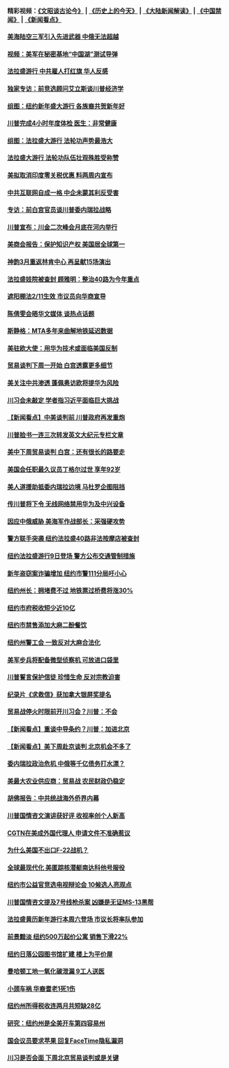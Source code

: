 #### 精彩视频：[《文昭谈古论今》](http://45.76.195.252/wenzhao) | [《历史上的今天》](http://45.76.195.252/today-in-history) | [《大陆新闻解读》](http://45.76.195.252/ntdtv-comedy) | [《中国禁闻》](http://45.76.195.252/ntdtv-news) | [《新闻看点》](http://45.76.195.252/news-insight) 

 #### [美海陆空三军引入先进武器 中俄无法超越](../pages/nsc412/n11019720.md?t=02101048) 

#### [视频：美军在秘密基地“中国湖”测试导弹](../pages/nsc412/n11035439.md?t=02101048) 

#### [法拉盛游行 中共雇人打红旗 华人反感](../pages/nsc412/n11035206.md?t=02101048) 

#### [独家专访：前竞选顾问艾立斯谈川普经济学](../pages/nsc412/n11034992.md?t=02101048) 

#### [组图：纽约新年盛大游行 各族裔共贺新年好](../pages/nsc412/n11034920.md?t=02101048) 

#### [川普完成4小时年度体检 医生：非常健康](../pages/nsc412/n11034715.md?t=02101048) 

#### [组图：法拉盛大游行 法轮功声势最浩大](../pages/nsc412/n11034814.md?t=02101048) 

#### [法拉盛大游行 法轮功队伍壮观殊胜受称赞](../pages/nsc412/n11034852.md?t=02101048) 

#### [美拟取消印度零关税优惠 料两周内宣布](../pages/nsc412/n11034785.md?t=02101048) 

#### [中共互联网自成一格 中企未蒙其利反受害](../pages/nsc412/n11034725.md?t=02101048) 

#### [专访：前白宫官员谈川普委内瑞拉战略](../pages/nsc412/n11032742.md?t=02101048) 

#### [川普宣布：川金二次峰会月底在河内举行](../pages/nsc412/n11034200.md?t=02101048) 

#### [美商会报告：保护知识产权 美国居全球第一](../pages/nsc412/n11033507.md?t=02101048) 

#### [神韵3月重返林肯中心 再呈献15场演出](../pages/nsc412/n11033703.md?t=02101048) 

#### [法拉盛妓院被查封 顾雅明：整治40路为今年重点](../pages/nsc412/n11033697.md?t=02101048) 

#### [遮阳棚法2/11生效 市议员向华商宣导](../pages/nsc412/n11033711.md?t=02101048) 

#### [陈倩雯会晤华文媒体 谈热点话题](../pages/nsc412/n11033718.md?t=02101048) 

#### [斯静格：MTA多年来曲解地铁延迟数据](../pages/nsc412/n11033725.md?t=02101048) 

#### [美驻欧大使：用华为技术或面临美国反制](../pages/nsc412/n11033036.md?t=02101048) 

#### [贸易谈判下周一开始 白宫透露更多细节](../pages/nsc412/n11033359.md?t=02101048) 

#### [美关注中共渗透 蓬佩奥访欧将提华为风险](../pages/nsc412/n11032871.md?t=02101048) 

#### [川习会未敲定 学者指习近平面临巨大挑战](../pages/nsc412/n11032752.md?t=02101048) 

#### [【新闻看点】中美谈判前 川普政府再发重炮](../pages/nsc412/n11032676.md?t=02101048) 

#### [川普脸书一连三次转发英文大纪元专栏文章](../pages/nsc412/n11032874.md?t=02101048) 

#### [美中下周贸易谈判 白宫：还有很长的路要走](../pages/nsc412/n11032579.md?t=02101048) 

#### [美国会任职最久议员丁格尔过世 享年92岁](../pages/nsc412/n11032542.md?t=02101048) 

#### [美人道援助抵委内瑞拉边境 马杜罗企图阻挡](../pages/nsc412/n11032425.md?t=02101048) 

#### [传川普将下令 无线网络禁用华为及中兴设备](../pages/nsc412/n11031804.md?t=02101048) 

#### [因应中俄威胁 美海军作战部长：采强硬攻势](../pages/nsc412/n11032214.md?t=02101048) 

#### [警方联手突袭 纽约法拉盛40路非法按摩店被查封](../pages/nsc412/n11031874.md?t=02101048) 

#### [纽约法拉盛游行9日登场 警方公布交通管制措施](../pages/nsc412/n11031884.md?t=02101048) 

#### [新年盗窃案诈骗增加 纽约市警111分局吁小心](../pages/nsc412/n11031868.md?t=02101048) 

#### [纽约州长：拥堵费不过 地铁票过桥费将涨30%](../pages/nsc412/n11031922.md?t=02101048) 

#### [纽约市府税收短少近10亿](../pages/nsc412/n11031890.md?t=02101048) 

#### [纽约市禁售添加大麻二酚餐饮](../pages/nsc412/n11031907.md?t=02101048) 

#### [纽约州警工会 一致反对大麻合法化](../pages/nsc412/n11031910.md?t=02101048) 

#### [美军步兵将配备微型侦察机 可放进口袋里](../pages/nsc412/n11031966.md?t=02101048) 

#### [川普誓言保护信徒 珍惜生命 反对宗教迫害](../pages/nsc412/n11031507.md?t=02101048) 

#### [纪录片《求救信》获加拿大银屏奖提名](../pages/nsc412/n11031336.md?t=02101048) 

#### [贸易战停火时限前开川习会？川普：不会](../pages/nsc412/n11031036.md?t=02101048) 

#### [【新闻看点】重谈中导条约？川普：加进北京](../pages/nsc412/n11031006.md?t=02101048) 

#### [【新闻看点】美下周赴京谈判 北京机会不多了](../pages/nsc412/n11030801.md?t=02101048) 

#### [委内瑞拉政治危机 中俄等千亿债务打水漂？](../pages/nsc412/n11030947.md?t=02101048) 

#### [美最大农业供应商：贸易战 农民财政仍稳定](../pages/nsc412/n11031011.md?t=02101048) 

#### [胡佛报告：中共统战海外侨界内幕](../pages/nsc412/n11030735.md?t=02101048) 

#### [川普国情咨文演讲获好评 收视率创个人新高](../pages/nsc412/n11029891.md?t=02101048) 

#### [CGTN在美成外国代理人 申请文件不准确惹议](../pages/nsc412/n11028976.md?t=02101048) 

#### [为什么美国不出口F-22战机？](../pages/nsc412/n11030207.md?t=02101048) 

#### [全球最现代化 美匿踪核潜艇南达科他号服役](../pages/nsc412/n11029826.md?t=02101048) 

#### [纽约市公益官竞选电视辩论会  10候选人亮观点](../pages/nsc412/n11029725.md?t=02101048) 

#### [川普国情咨文提及7号线枪杀案   凶嫌是无证MS-13黑帮](../pages/nsc412/n11029767.md?t=02101048) 

#### [法拉盛黄历新年游行本周六登场 市议长将率队参加](../pages/nsc412/n11029736.md?t=02101048) 

#### [前景黯淡 纽约500万起价公寓 销售下滑22%](../pages/nsc412/n11029779.md?t=02101048) 

#### [纽约日落公园图书馆扩建 楼上为平价屋](../pages/nsc412/n11029748.md?t=02101048) 

#### [曼哈顿工地一氧化碳泄漏 9工人送医](../pages/nsc412/n11029751.md?t=02101048) 

#### [小颈车祸 华裔耆老1死1伤](../pages/nsc412/n11029764.md?t=02101048) 

#### [纽约州所得税收连两月共短缺28亿](../pages/nsc412/n11029773.md?t=02101048) 

#### [研究：纽约州是全美开车第四容易州](../pages/nsc412/n11029776.md?t=02101048) 

#### [国会议员要求苹果 回复FaceTime隐私漏洞](../pages/nsc412/n11029731.md?t=02101048) 

#### [川习是否会面 下周北京贸易谈判或是关键](../pages/nsc412/n11029173.md?t=02101048) 


